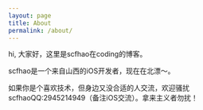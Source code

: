 ```yaml
---
layout: page
title: About
permalink: /about/
---
```


hi, 大家好，这里是scfhao在coding的博客。

scfhao是一个来自山西的iOS开发者，现在在北漂～。

如果你是个喜欢技术，但身边又没合适的人交流，欢迎骚扰scfhaoQQ:2945214949（备注iOS交流）。拿来主义者勿扰！

